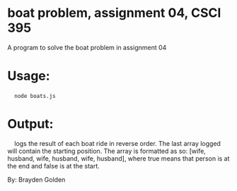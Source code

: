 # boat problem, assignment 04, CSCI 395
A program to solve the boat problem in assignment 04

# Usage:  
    `node boats.js`
    
# Output:  
    logs the result of each boat ride in reverse order. The last array logged will contain the starting position. The array is formatted as so: [wife, husband, wife, husband, wife, husband], where true means that person is at the end and false is at the start.

By: Brayden Golden
